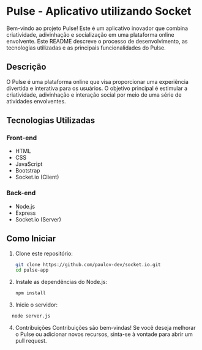 # Pulse - Aplicativo utilizando Socket

Bem-vindo ao projeto Pulse! Este é um aplicativo inovador que combina criatividade, adivinhação e socialização em uma plataforma online envolvente. Este README descreve o processo de desenvolvimento, as tecnologias utilizadas e as principais funcionalidades do Pulse.

## Descrição

O Pulse é uma plataforma online que visa proporcionar uma experiência divertida e interativa para os usuários. O objetivo principal é estimular a criatividade, adivinhação e interação social por meio de uma série de atividades envolventes.

## Tecnologias Utilizadas

### Front-end

- HTML
- CSS
- JavaScript
- Bootstrap
- Socket.io (Client)

### Back-end

- Node.js
- Express
- Socket.io (Server)

## Como Iniciar

1. Clone este repositório:

   ```bash
   git clone https://github.com/paulov-dev/socket.io.git
   cd pulse-app
   ```

2. Instale as dependências do Node.js:

   ```bash
   npm install
   ```

3. Inicie o servidor:

```bash
  node server.js
```

4. Contribuições
Contribuições são bem-vindas! Se você deseja melhorar o Pulse ou adicionar novos recursos, sinta-se à vontade para abrir um pull request.


